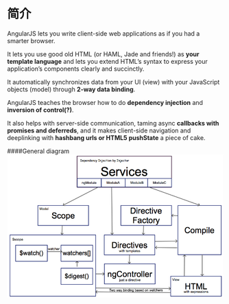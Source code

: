 # 简介
AngularJS lets you write client-side web applications as if you had a smarter browser. 

It lets you use good old HTML (or HAML, Jade and friends!) as **your template language** and lets you extend HTML’s syntax to express your application’s components clearly and succinctly. 

It automatically synchronizes data from your UI (view) with your JavaScript objects (model) through **2-way data binding**. 

AngularJS teaches the browser how to do **dependency injection** and **inversion of control(?)**.

It also helps with server-side communication, taming async **callbacks with promises and deferreds**, and it makes client-side navigation and deeplinking with **hashbang urls or HTML5 pushState** a piece of cake. 

####General diagram
![](outline.png)